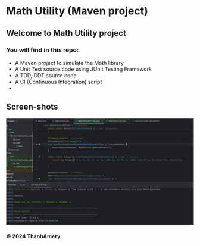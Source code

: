 # Math Utility (Maven project)

## Welcome to Math Utility project
### You will find in this repo:
* A Maven project to simulate the Math library 
* A Unit Test source code using JUnit Testing Framework
* A TDD, DDT source code
* A CI (Continuous Integration) script
*
## Screen-shots
![Junit with Maven](https://github.com/ThanhAmery/math-util-se1867/blob/main/screenshots/JUnit%20with%20Maven.png)

#### &#169; 2024 ThanhAmery
